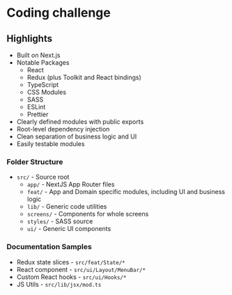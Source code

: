 # Coding challenge

## Highlights

- Built on Next.js
- Notable Packages
  - React
  - Redux (plus Toolkit and React bindings)
  - TypeScript
  - CSS Modules
  - SASS
  - ESLint
  - Prettier
- Clearly defined modules with public exports
- Root-level dependency injection
- Clean separation of business logic and UI
- Easily testable modules

### Folder Structure
- `src/` - Source root
  - `app/` - NextJS App Router files
  - `feat/` - App and Domain specific modules, including UI and business logic
  - `lib/` - Generic code utilities
  - `screens/` - Components for whole screens
  - `styles/` - SASS source
  - `ui/` - Generic UI components

### Documentation Samples
- Redux state slices - `src/feat/State/*`
- React component - `src/ui/Layout/MenuBar/*`
- Custom React hooks - `src/ui/Hooks/*`
- JS Utils - `src/lib/jsx/mod.ts`
